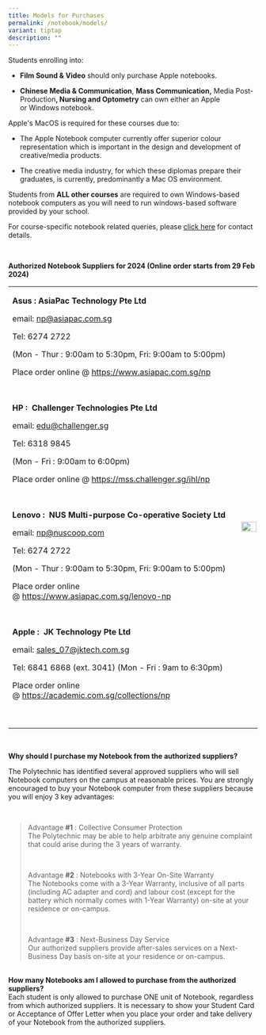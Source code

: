 ```yaml
---
title: Models for Purchases
permalink: /notebook/models/
variant: tiptap
description: ""
---
```

<p>Students enrolling into:</p>
<ul data-tight="true" class="tight">
<li>
<p><strong>​Film Sound &amp; Video</strong> should only purchase Apple notebooks.</p>
</li>
<li>
<p><strong>Chinese Media &amp; Communication</strong>,&nbsp;<strong>Mass Communication,</strong>​&nbsp;Media
Post-Production<strong>, Nursing and Optometry</strong>&nbsp;can own either
an Apple or&nbsp;Windows notebook.</p>
</li>
</ul>
<p>Apple's MacOS is required for these courses due to:</p>
<ul data-tight="true" class="tight">
<li>
<p>The Apple Notebook computer currently offer superior colour representation
which is important in the design and development of creative/media products.</p>
</li>
<li>
<p>The creative media industry, for which these diplomas prepare their graduates,
is currently, predominantly a Mac OS environment.
<br>
</p>
</li>
</ul>
<p>Students from <strong>ALL&nbsp;other courses</strong> are required to own
Windows-based notebook computers as you will need to run windows-based
software provided by your school.</p>
<p></p>
<p>For course-specific notebook related queries, please <a href="https://www2.np.edu.sg/notebook/contactus/Pages/CourseSpecificQueries.aspx" rel="noopener noreferrer nofollow" target="_blank">click here</a> for
contact details.
<br>
</p>
<p>
<br>
</p>
<p><strong>Authorized Notebook Suppliers for 2024&nbsp;(Online order&nbsp;starts from 29 Feb 2024)</strong>
</p>
<table>
<tbody>
<tr>
<td rowspan="1" colspan="1">
<p><strong>Asus : AsiaPac Technology&nbsp;Pte Ltd</strong>
</p>
<p>email: <a href="https://www2.np.edu.sg/notebook/contactus/Pages/CourseSpecificQueries.aspx" rel="noopener noreferrer nofollow" target="_blank">np@asiapac.com.sg</a>
</p>
<p>Tel: 6274 2722</p>
<p>(Mon - Thur : 9:00am to 5:30pm, Fri: 9:00am to 5:00pm)</p>
<p>Place order online @&nbsp;<a href="https://www2.np.edu.sg/notebook/contactus/Pages/CourseSpecificQueries.aspx" rel="noopener noreferrer nofollow" target="_blank">https://www.asiapac.com.sg/np​</a>
</p>
<p>&nbsp;</p>
<p><strong>HP :&nbsp; Challenger Technologies Pte Ltd</strong>
</p>
<p>email: <a href="https://www2.np.edu.sg/notebook/contactus/Pages/CourseSpecificQueries.aspx" rel="noopener noreferrer nofollow" target="_blank">edu@challenger.sg</a>
</p>
<p>Tel: 6318 9845</p>
<p>(Mon - Fri : 9:00am to 6:00pm)</p>
<p>Place order online @&nbsp;<a href="https://www2.np.edu.sg/notebook/contactus/Pages/CourseSpecificQueries.aspx" rel="noopener noreferrer nofollow" target="_blank">https://mss.challenger.sg/ihl/np​</a>
</p>
<p>&nbsp;</p>
<p><strong>Lenovo :&nbsp; NUS Multi-purpose Co-operative Society Ltd</strong>
</p>
<p>email: <a href="https://www2.np.edu.sg/notebook/contactus/Pages/CourseSpecificQueries.aspx" rel="noopener noreferrer nofollow" target="_blank">np@nuscoop.com</a>
</p>
<p>Tel: 6274 2722</p>
<p>(Mon - Thur : 9:00am to 5:30pm, Fri: 9:00am to 5:00pm)</p>
<p>Place order online @&nbsp;<a href="https://www2.np.edu.sg/notebook/contactus/Pages/CourseSpecificQueries.aspx" rel="noopener noreferrer nofollow" target="_blank">https://www.asiapac.com.sg/lenovo-np​</a>
</p>
<p>&nbsp;</p>
<p><strong>Apple :&nbsp; JK Technology Pte Ltd</strong>
</p>
<p>​email: <a href="https://www2.np.edu.sg/notebook/contactus/Pages/CourseSpecificQueries.aspx" rel="noopener noreferrer nofollow" target="_blank">sales_07@jktech.com.sg</a>
</p>
<p>Tel: 6841 6868 (ext. 3041) (Mon - Fri : 9am to 6:30pm)</p>
<p>Place order online @&nbsp;<a href="https://www2.np.edu.sg/notebook/contactus/Pages/CourseSpecificQueries.aspx" rel="noopener noreferrer nofollow" target="_blank">https://academic.com.sg/collections/np​</a>
</p>
<p>&nbsp;</p>
</td>
<td rowspan="1" colspan="1">
<p>&nbsp;
<br>​​
<br>
<br>
<br>
<br>
<br>
<br>
<br>
<br>
<br>
</p>
<div class="isomer-image-wrapper">
<img style="border: none; -webkit-tap-highlight-color: transparent; margin: 5px;" height="auto" width="100%" alt="" src="https://www2.np.edu.sg/notebook/PublishingImages/Pages/default2/18_bn04.png">
</div>
<p>
<br>​​​
<br>
<br>
<br>
<br>​
<br>
</p>
</td>
</tr>
</tbody>
</table>
<p><strong><br></strong>
</p>
<p><strong>Why should I purchase my Notebook from the authorized suppliers?</strong>
</p>
<p>The Polytechnic has identified several approved suppliers who will sell
Notebook computers on the campus at reasonable prices. You are strongly
encouraged to buy your Notebook computer from these suppliers because you
will enjoy 3 key advantages:
<br>
</p>
<p>
<br>
</p>
<blockquote>
<p>Advantage <strong>#1</strong> : Collective Consumer Protection
<br>The Polytechnic may be able to help arbitrate any genuine complaint that
could arise during the 3 years of warranty.&nbsp;</p>
<p>
<br>
</p>
<p>Advantage <strong>#2</strong> : Notebooks with 3-Year On-Site Warranty
<br>The Notebooks come with a 3-Year Warranty, inclusive of all parts (including
AC adapter and cord) and labour cost (except for the battery which normally
comes with 1-Year Warranty) on-site at your residence or on-campus.&nbsp;</p>
<p>
<br>
</p>
<p>Advantage <strong>#3</strong> : Next-Business Day Service
<br>Our authorized suppliers provide after-sales services on a Next-Business
Day basis on-site at your residence or on-campus.</p>
</blockquote>
<p>
<br><strong>How many Notebooks am I allowed to purchase from the authorized suppliers?</strong> 
<br>Each student is only allowed to purchase ONE unit of Notebook, regardless
from which authorized suppliers. It is necessary to show your Student Card
or Acceptance of Offer Letter when you place your order and take delivery
of your Notebook from the authorized suppliers.</p>